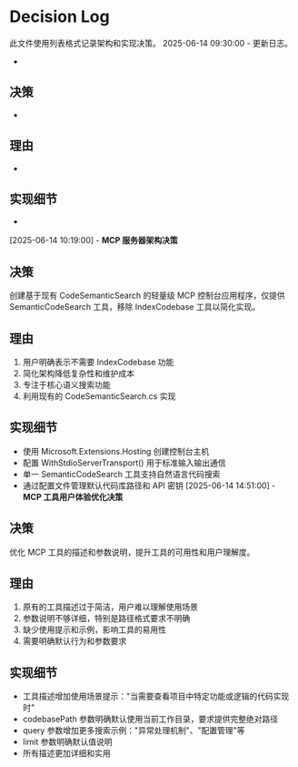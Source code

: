 # Decision Log

此文件使用列表格式记录架构和实现决策。
2025-06-14 09:30:00 - 更新日志。

*

## 决策

*

## 理由

*

## 实现细节

*
[2025-06-14 10:19:00] - **MCP 服务器架构决策**
## 决策
创建基于现有 CodeSemanticSearch 的轻量级 MCP 控制台应用程序，仅提供 SemanticCodeSearch 工具，移除 IndexCodebase 工具以简化实现。

## 理由
1. 用户明确表示不需要 IndexCodebase 功能
2. 简化架构降低复杂性和维护成本
3. 专注于核心语义搜索功能
4. 利用现有的 CodeSemanticSearch.cs 实现

## 实现细节
- 使用 Microsoft.Extensions.Hosting 创建控制台主机
- 配置 WithStdioServerTransport() 用于标准输入输出通信
- 单一 SemanticCodeSearch 工具支持自然语言代码搜索
- 通过配置文件管理默认代码库路径和 API 密钥
[2025-06-14 14:51:00] - **MCP 工具用户体验优化决策**

## 决策

优化 MCP 工具的描述和参数说明，提升工具的可用性和用户理解度。

## 理由

1. 原有的工具描述过于简洁，用户难以理解使用场景
2. 参数说明不够详细，特别是路径格式要求不明确
3. 缺少使用提示和示例，影响工具的易用性
4. 需要明确默认行为和参数要求

## 实现细节

- 工具描述增加使用场景提示："当需要查看项目中特定功能或逻辑的代码实现时"
- codebasePath 参数明确默认使用当前工作目录，要求提供完整绝对路径
- query 参数增加更多搜索示例："异常处理机制"、"配置管理"等
- limit 参数明确默认值说明
- 所有描述更加详细和实用